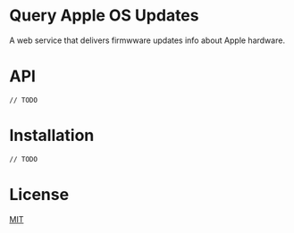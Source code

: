 # Query Apple OS Updates

A web service that delivers firmwware updates info about Apple hardware.

# API

    // TODO
    
# Installation

    // TODO

# License 

[MIT](LICENSE)
